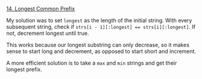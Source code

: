 [14. Longest Common Prefix](https://leetcode.com/problems/longest-common-prefix/)

My solution was to set `longest` as the length of the initial string. With every subsequent string, check if `strs[i - 1][:longest] == strs[i][:longest]`. If not, decrement longest until true.

This works because our longest substring can only decrease, so it makes sense to start long and decrement, as opposed to start short and increment.

A more efficient solution is to take a `max` and `min` strings and get their longest prefix. 
